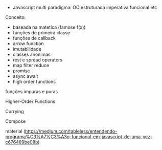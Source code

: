 - Javascript multi paradigma: OO estruturada imperativa funcional etc

Conceito: 
* baseada na matetica (famose f(x))
* funções de primeira classe
* funções de callback
* arrow function
* imutabilidade
* classes anonimas
* rest e spread operators
* map filter reduce
* promise
* async await
* high order functions 

funções impuras e puras

Higher-Order Functions

Currying

Compose

material (https://medium.com/tableless/entendendo-programa%C3%A7%C3%A3o-funcional-em-javascript-de-uma-vez-c676489be08b)

